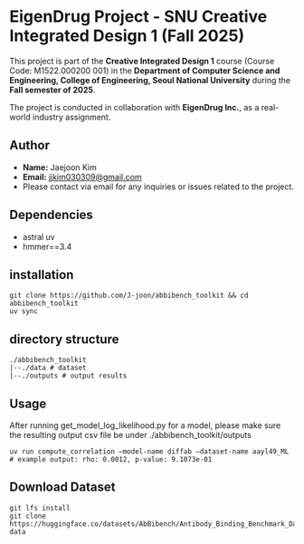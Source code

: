 # EigenDrug Project - SNU Creative Integrated Design 1 (Fall 2025)

This project is part of the **Creative Integrated Design 1** course (Course Code: M1522.000200 001) in the **Department of Computer Science and Engineering, College of Engineering, Seoul National University** during the **Fall semester of 2025**.

The project is conducted in collaboration with **EigenDrug Inc.**, as a real-world industry assignment.

## Author

- **Name:** Jaejoon Kim  
- **Email:** [jjkim030309@gmail.com](mailto:jjkim030309@gmail.com)  
- Please contact via email for any inquiries or issues related to the project.

## Dependencies

- astral uv
- hmmer==3.4

## installation

```
git clone https://github.com/J-joon/abbibench_toolkit && cd abbibench_toolkit
uv sync
```

## directory structure

```
./abbibench_toolkit
|--./data # dataset
|--./outputs # output results
```

## Usage
After running get_model_log_likelihood.py for a model, please make sure the resulting output csv file be under ./abbibench_toolkit/outputs

```
uv run compute_correlation —model-name diffab —dataset-name aayl49_ML
# example output: rho: 0.0012, p-value: 9.1073e-01
```


## Download Dataset

```
git lfs install
git clone https://huggingface.co/datasets/AbBibench/Antibody_Binding_Benchmark_Dataset data
```
